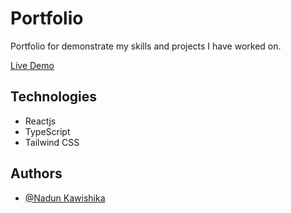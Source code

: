 
# Portfolio

Portfolio for demonstrate my skills and projects I have worked on.

[Live Demo](https://hewagenkm.github.io)

## Technologies

- Reactjs
- TypeScript
- Tailwind CSS

## Authors

- [@Nadun Kawishika](https://www.github.com/HewageNKM)